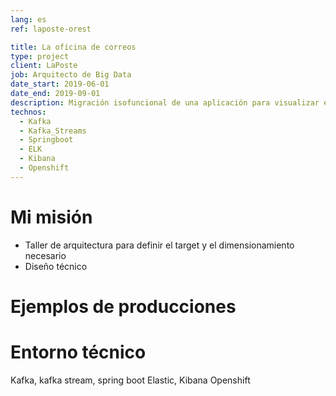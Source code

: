 ```yaml
---
lang: es
ref: laposte-orest

title: La oficina de correos
type: project
client: LaPoste
job: Arquitecto de Big Data 
date_start: 2019-06-01
date_end: 2019-09-01
description: Migración isofuncional de una aplicación para visualizar envíos postales y generar indicadores en máquinas clasificadoras
technos:
  - Kafka
  - Kafka_Streams
  - Springboot
  - ELK
  - Kibana
  - Openshift
---
```

# Mi misión
- Taller de arquitectura para definir el target y el dimensionamiento necesario 
- Diseño técnico

# Ejemplos de producciones

# Entorno técnico
Kafka, kafka stream, spring boot
Elastic, Kibana
Openshift
